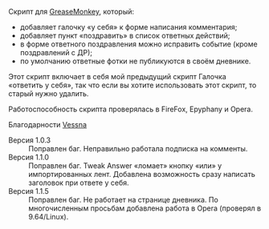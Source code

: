 Скрипт для [GreaseMonkey](http://ru.wikipedia.org/wiki/Greasemonkey), который:

* добавляет галочку «у себя» к форме написания комментария;
* добавляет пункт «поздравить» в список ответных действий;
* в форме ответного поздравления можно исправить событие (кроме поздравлений с ДР);
* по умолчанию ответные фотки не публикуются в своём дневнике.

Этот скрипт включает в себя мой предыдущий скрипт Галочка «ответить у себя»,
так что если вы хотите использовать этот скрипт, то старый нужно удалить.

Работоспособность скрипта проверялась в FireFox, Epyphany и Opera.

Благодарности [Vessna](http://vessna005.ya.ru/)

<dl>
<dt>Версия 1.0.3</dt>
<dd>
Поправлен баг. Неправильно работала подписка на комменты.
</dd>

<dt>Версия 1.1.0</dt>
<dd>
Поправлен баг. Tweak Answer «ломает» кнопку «или» у импортированных лент.
Добавлена возможность сразу написать заголовок при ответе у себя.
</dd>

<dt>Версия 1.1.5</dt>
<dd>
Поправлен баг. Не работает на странице дневника.
По многочисленным просьбам добавлена работа в Opera (проверял в 9.64/Linux).
</dd>
</dl>

